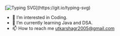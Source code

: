 [![Typing SVG](https://readme-typing-svg.demolab.com?font=Fira+Code&pause=1000&width=435&lines=-%F0%9F%91%8B+Hi%2C+I%E2%80%99m+utkarshagarwal03.)](https://git.io/typing-svg)




- 👀 I’m interested in Coding.
- 🌱 I’m currently learning Java and DSA.
- 📫 How to reach me utkarshagr2005@gmail.com

<!---
utkarshagarwal03/utkarshagarwal03 is a ✨ special ✨ repository because its `README.md` (this file) appears on your GitHub profile.
You can click the Preview link to take a look at your changes.
--->
